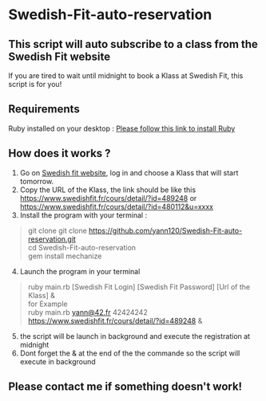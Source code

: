 # Swedish-Fit-auto-reservation
## This script will auto subscribe to a class from the Swedish Fit website

If you are tired to wait until midnight to book a Klass at Swedish Fit, this script is for you!

## Requirements
Ruby installed on your desktop : [Please follow this link to install Ruby](https://www.phusionpassenger.com/library/walkthroughs/deploy/ruby/ownserver/nginx/oss/install_language_runtime.html)
## How does it works ?
1. Go on [Swedish fit website](https://www.swedishfit.fr/), log in and choose a Klass that will start tomorrow.
2. Copy the URL of the Klass, the link should be like this https://www.swedishfit.fr/cours/detail/?id=489248 or https://www.swedishfit.fr/cours/detail/?id=480112&u=xxxx
3. Install the program with your terminal :
> git clone git clone https://github.com/yann120/Swedish-Fit-auto-reservation.git \
> cd Swedish-Fit-auto-reservation \
> gem install mechanize
4. Launch the program in your terminal
> ruby main.rb [Swedish Fit Login] [Swedish Fit Password] [Url of the Klass] & \
for Example \
> ruby main.rb yann@42.fr 42424242 https://www.swedishfit.fr/cours/detail/?id=489248 &
5. the script will be launch in background and execute the registration at midnight
6. Dont forget the & at the end of the the commande so the script will execute in background

## Please contact me if something doesn't work!

